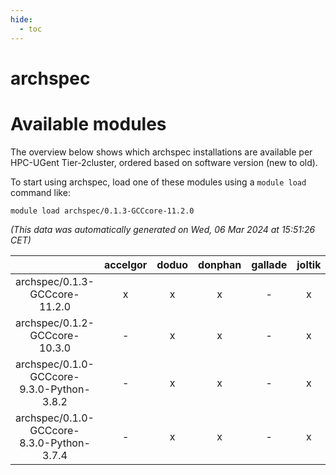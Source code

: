 ```yaml
---
hide:
  - toc
---
```


archspec
========

# Available modules


The overview below shows which archspec installations are available per HPC-UGent Tier-2cluster, ordered based on software version (new to old).

To start using archspec, load one of these modules using a `module load` command like:

```shell
module load archspec/0.1.3-GCCcore-11.2.0
```

*(This data was automatically generated on Wed, 06 Mar 2024 at 15:51:26 CET)*  

| |accelgor|doduo|donphan|gallade|joltik|skitty|
| :---: | :---: | :---: | :---: | :---: | :---: | :---: |
|archspec/0.1.3-GCCcore-11.2.0|x|x|x|-|x|x|
|archspec/0.1.2-GCCcore-10.3.0|-|x|x|-|x|x|
|archspec/0.1.0-GCCcore-9.3.0-Python-3.8.2|-|x|x|-|x|x|
|archspec/0.1.0-GCCcore-8.3.0-Python-3.7.4|-|x|x|-|x|x|
